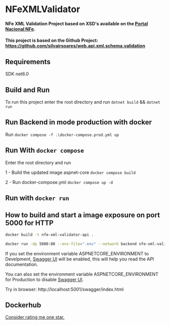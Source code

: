 ﻿# NFeXMLValidator

#### NFe XML Validation Project based on XSD's available on the [Portal Nacional NFe](https://www.nfe.fazenda.gov.br/portal/principal.aspx).

#### This project is based on the Github Project: https://github.com/silvairsoares/web.api.xml.schema.validation


## Requirements
SDK net6.0

## Build and Run

To run this project enter the root directory and run `dotnet build` && `dotnet run`

## Run Backend in mode production with docker

Run `docker compose -f .\docker-compose.prod.yml up`

## Run With `docker compose`

Enter the root directory and run

1 - Build the updated image aspnet-core `docker compose build`

2 - Run docker-compose.yml `docker compose up -d`

## Run with `docker run`

## How to build and start a image exposure on port 5000 for HTTP
```bash
docker build -t nfe-xml-validator-api .
```
```bash
docker run -dp 5000:80 --env-file=".env" --network backend nfe-xml-validator-api
```

If you set the environment variable ASPNETCORE_ENVIRONMENT to Develpment, [Swagger UI](https://swagger.io/tools/swagger-ui/) will be enabled, this will help you read the API documentation.

You can also set the environment variable ASPNETCORE_ENVIRONMENT for Production to disable [Swagger UI](https://swagger.io/tools/swagger-ui/).

Try in browser: http://localhost:5001/swagger/index.html

## Dockerhub

[Consider rating me one star.](https://hub.docker.com/repository/docker/tiagosaldanha/nfe-xml-validator-api/general)
